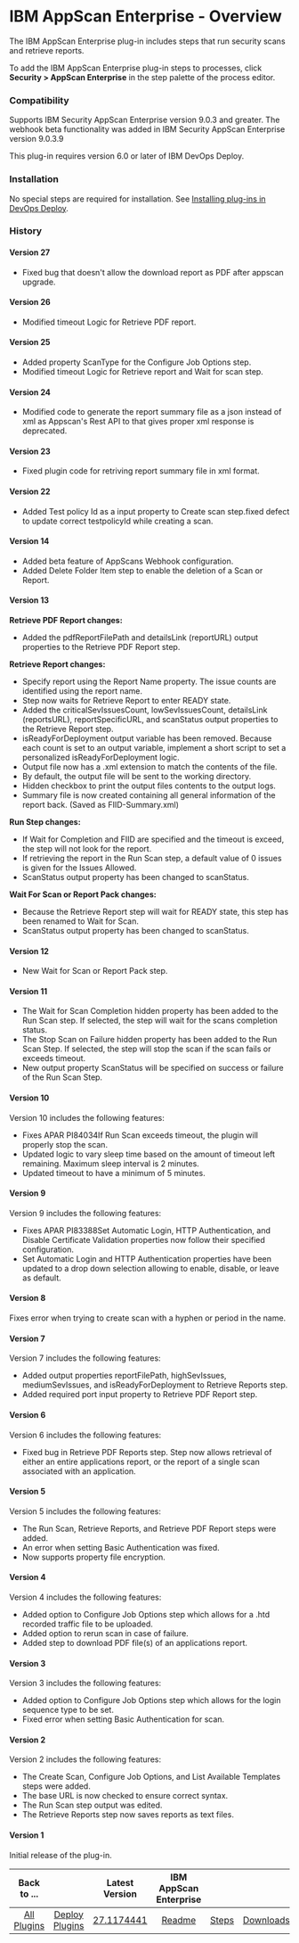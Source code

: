 
# IBM AppScan Enterprise - Overview

The IBM AppScan Enterprise plug-in includes steps that run security scans and retrieve reports.

To add the IBM AppScan Enterprise plug-in steps to processes, click **Security > AppScan Enterprise** in the step palette of the process editor.

### Compatibility

Supports IBM Security AppScan Enterprise version 9.0.3 and greater. The webhook beta functionality was added in IBM Security AppScan Enterprise version 9.0.3.9

This plug-in requires version 6.0 or later of IBM DevOps Deploy.

### Installation

No special steps are required for installation. See [Installing plug-ins in DevOps Deploy](https://community.ibm.com/community/user/wasdevops/blogs/laurel-dickson-bull1/2022/06/13/install-plugins "Installing plug-ins in DevOps Deploy").

### History

#### Version 27

* Fixed bug that doesn't allow the download report as PDF after appscan upgrade.

#### Version 26

* Modified timeout Logic for Retrieve PDF report.

#### Version 25

* Added property ScanType for the Configure Job Options step.
* Modified timeout Logic for Retrieve report and Wait for scan step.

#### Version 24

* Modified code to generate the report summary file as a json instead of xml as Appscan's Rest API to that gives proper xml response is deprecated.

#### Version 23

* Fixed plugin code for retriving report summary file in xml format.

#### Version 22

* Added Test policy Id as a input property to Create scan step.fixed defect to update correct testpolicyId while creating a scan.

#### Version 14

* Added beta feature of AppScans Webhook configuration.
* Added Delete Folder Item step to enable the deletion of a Scan or Report.

#### Version 13

**Retrieve PDF Report changes:**

* Added the pdfReportFilePath and detailsLink (reportURL) output properties to the Retrieve PDF Report step.

**Retrieve Report changes:**

* Specify report using the Report Name property. The issue counts are identified using the report name.
* Step now waits for Retrieve Report to enter READY state.
* Added the criticalSevIssuesCount, lowSevIssuesCount, detailsLink (reportsURL), reportSpecificURL, and scanStatus output properties to the Retrieve Report step.
* isReadyForDeployment output variable has been removed. Because each count is set to an output variable, implement a short script to set a personalized isReadyForDeployment logic.
* Output file now has a .xml extension to match the contents of the file.
* By default, the output file will be sent to the working directory.
* Hidden checkbox to print the output files contents to the output logs.
* Summary file is now created containing all general information of the report back. (Saved as FIID-Summary.xml)

**Run Step changes:**

* If Wait for Completion and FIID are specified and the timeout is exceed, the step will not look for the report.
* If retrieving the report in the Run Scan step, a default value of 0 issues is given for the Issues Allowed.
* ScanStatus output property has been changed to scanStatus.

**Wait For Scan or Report Pack changes:**

* Because the Retrieve Report step will wait for READY state, this step has been renamed to Wait for Scan.
* ScanStatus output property has been changed to scanStatus.

#### Version 12

* New Wait for Scan or Report Pack step.

#### Version 11

* The Wait for Scan Completion hidden property has been added to the Run Scan step. If selected, the step will wait for the scans completion status.
* The Stop Scan on Failure hidden property has been added to the Run Scan Step. If selected, the step will stop the scan if the scan fails or exceeds timeout.
* New output property ScanStatus will be specified on success or failure of the Run Scan Step.

#### Version 10

Version 10 includes the following features:

* Fixes APAR PI84034If Run Scan exceeds timeout, the plugin will properly stop the scan.
* Updated logic to vary sleep time based on the amount of timeout left remaining. Maximum sleep interval is 2 minutes.
* Updated timeout to have a minimum of 5 minutes.

#### Version 9

Version 9 includes the following features:

* Fixes APAR PI83388Set Automatic Login, HTTP Authentication, and Disable Certificate Validation properties now follow their specified configuration.
* Set Automatic Login and HTTP Authentication properties have been updated to a drop down selection allowing to enable, disable, or leave as default.

#### Version 8

Fixes error when trying to create scan with a hyphen or period in the name.

#### Version 7

Version 7 includes the following features:

* Added output properties reportFilePath, highSevIssues, mediumSevIssues, and isReadyForDeployment to Retrieve Reports step.
* Added required port input property to Retrieve PDF Report step.

#### Version 6

Version 6 includes the following features:

* Fixed bug in Retrieve PDF Reports step. Step now allows retrieval of either an entire applications report, or the report of a single scan associated with an application.

#### Version 5

Version 5 includes the following features:

* The Run Scan, Retrieve Reports, and Retrieve PDF Report steps were added.
* An error when setting Basic Authentication was fixed.
* Now supports property file encryption.

#### Version 4

Version 4 includes the following features:

* Added option to Configure Job Options step which allows for a .htd recorded traffic file to be uploaded.
* Added option to rerun scan in case of failure.
* Added step to download PDF file(s) of an applications report.

#### Version 3

Version 3 includes the following features:

* Added option to Configure Job Options step which allows for the login sequence type to be set.
* Fixed error when setting Basic Authentication for scan.

#### Version 2

Version 2 includes the following features:

* The Create Scan, Configure Job Options, and List Available Templates steps were added.
* The base URL is now checked to ensure correct syntax.
* The Run Scan step output was edited.
* The Retrieve Reports step now saves reports as text files.

#### Version 1

Initial release of the plug-in.


|Back to ...||Latest Version|IBM AppScan Enterprise |||
| :---: | :---: | :---: | :---: | :---: | :---: |
|[All Plugins](../../index.md)|[Deploy Plugins](../README.md)|[27.1174441](https://raw.githubusercontent.com/UrbanCode/IBM-UCD-PLUGINS/main/files/appscan/ucd-appscan-27.1174441.zip)|[Readme](README.md)|[Steps](steps.md)|[Downloads](downloads.md)|
